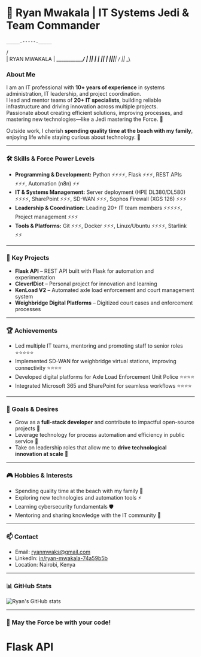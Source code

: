# 🌌 Ryan Mwakala | IT Systems Jedi & Team Commander


    _____.-----._____
   /                \
  |   RYAN MWAKALA   |
   \________________/
       |  ||  |
       |  ||  |
       |__||__|
      /_ _||_ _\
      

### **About Me**
I am an IT professional with **10+ years of experience** in systems administration, IT leadership, and project coordination.  
I lead and mentor teams of **20+ IT specialists**, building reliable infrastructure and driving innovation across multiple projects.  
Passionate about creating efficient solutions, improving processes, and mastering new technologies—like a Jedi mastering the Force. 🌠  

Outside work, I cherish **spending quality time at the beach with my family**, enjoying life while staying curious about technology. 🌊  

---

### **🛠 Skills & Force Power Levels**
- **Programming & Development:** Python ⚡⚡⚡⚡, Flask ⚡⚡⚡, REST APIs ⚡⚡⚡, Automation (n8n) ⚡⚡  
- **IT & Systems Management:** Server deployment (HPE DL380/DL580) ⚡⚡⚡⚡, SharePoint ⚡⚡⚡, SD-WAN ⚡⚡⚡, Sophos Firewall (XGS 126) ⚡⚡⚡  
- **Leadership & Coordination:** Leading 20+ IT team members ⚡⚡⚡⚡⚡, Project management ⚡⚡⚡  
- **Tools & Platforms:** Git ⚡⚡⚡, Docker ⚡⚡⚡, Linux/Ubuntu ⚡⚡⚡⚡, Starlink ⚡⚡  

---

### **📂 Key Projects**
- **Flask API** – REST API built with Flask for automation and experimentation  
- **CleverIDiot** – Personal project for innovation and learning  
- **KenLoad V2** – Automated axle load enforcement and court management system  
- **Weighbridge Digital Platforms** – Digitized court cases and enforcement processes  

---

### **🏆 Achievements**
- Led multiple IT teams, mentoring and promoting staff to senior roles ⭐⭐⭐⭐⭐  
- Implemented SD-WAN for weighbridge virtual stations, improving connectivity ⭐⭐⭐⭐  
- Developed digital platforms for Axle Load Enforcement Unit Police ⭐⭐⭐⭐  
- Integrated Microsoft 365 and SharePoint for seamless workflows ⭐⭐⭐⭐  

---

### **🎯 Goals & Desires**
- Grow as a **full-stack developer** and contribute to impactful open-source projects 🚀  
- Leverage technology for process automation and efficiency in public service 🌌  
- Take on leadership roles that allow me to **drive technological innovation at scale** 💫  

---

### **🎮 Hobbies & Interests**
- Spending quality time at the beach with my family 🌊  
- Exploring new technologies and automation tools ⚡  
- Learning cybersecurity fundamentals 🛡️  
- Mentoring and sharing knowledge with the IT community 🌟  

---

### **📫 Contact**
- Email: [ryanmwaks@gmail.com](mailto:ryanmwaks@gmail.com)  
- LinkedIn: [in/ryan-mwakala-74a59b5b](https://www.linkedin.com/in/ryan-mwakala-74a59b5b)  
- Location: Nairobi, Kenya  

---

### **📊 GitHub Stats**
![Ryan's GitHub stats](https://github-readme-stats.vercel.app/api?username=ryanmwaks&show_icons=true&theme=dark&count_private=true)

---

### **🌌 May the Force be with your code!**
# Flask API
